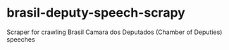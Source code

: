 # brasil-deputy-speech-scrapy
Scraper for crawling Brasil Camara dos Deputados (Chamber of Deputies) speeches
